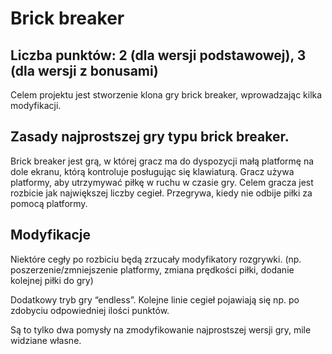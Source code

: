 # Brick breaker

## Liczba punktów: 2 (dla wersji podstawowej), 3 (dla wersji z bonusami)

Celem projektu jest stworzenie klona gry brick breaker, wprowadzając kilka modyfikacji.

## Zasady najprostszej gry typu brick breaker.

Brick breaker jest grą, w której gracz ma do dyspozycji małą platformę na dole ekranu, którą kontroluje posługując się klawiaturą. Gracz używa platformy, aby utrzymywać piłkę w ruchu w czasie gry. Celem gracza jest rozbicie jak największej liczby cegieł. Przegrywa, kiedy nie odbije piłki za pomocą platformy.

## Modyfikacje

Niektóre cegły po rozbiciu będą zrzucały modyfikatory rozgrywki. (np. poszerzenie/zmniejszenie platformy, zmiana prędkości piłki, dodanie kolejnej piłki do gry)

Dodatkowy tryb gry “endless”. Kolejne linie cegieł pojawiają się np. po zdobyciu odpowiedniej ilości punktów. 

Są to tylko dwa pomysły na zmodyfikowanie najprostszej wersji gry, mile widziane własne.
